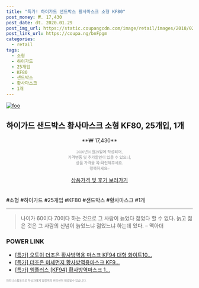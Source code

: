```yaml
--- 
title: "특가! 하이가드 샌드박스 황사마스크 소형 KF80" 
post_money: ₩. 17,430 
post_date: dt. 2020.01.29 
post_img_url: https://static.coupangcdn.com/image/retail/images/2018/02/05/14/3/4c6d06ec-ebb1-4254-9c56-fde7a3e615e2.jpg 
post_link_url: https://coupa.ng/bnFpgm 
categories: 
  - retail 
tags: 
  - 소형 
  - 하이가드 
  - 25개입 
  - KF80 
  - 샌드박스 
  - 황사마스크 
  - 1개 
--- 
```

[![foo](https://static.coupangcdn.com/image/retail/images/2018/02/05/14/3/4c6d06ec-ebb1-4254-9c56-fde7a3e615e2.jpg)](https://coupa.ng/bnFpgm) 

## 하이가드 샌드박스 황사마스크 소형 KF80, 25개입, 1개 
<p style="text-align: center;">**₩ 17,430**</p> 
<p style="text-align: center;"><span style="color: #898c8f; font-family: Georgia,Times,serif; font-size: 0.75em;">2020년01월29일에 작성되어, <br>가격변동 및 추가할인이 있을 수 있으니,<br> 상품 가격을 꼭!확인해주세요.<br>행복하세요~</span> 
</p>	 
<div markdown="0" style="text-align: center;"><a href="https://coupa.ng/bnFpgm" class="btn btn--success">상품가격 및 후기 보러가기</a></div> 
<br><br> 
  #소형 #하이가드 #25개입 #KF80 #샌드박스 #황사마스크 #1개 
<hr> 

> 나이가 60이다 70이다 하는 것으로 그 사람이 늙었다 젊었다 할 수 없다. 늙고 젊은 것은 그 사람의 신념이 늙었느냐 젊었느냐 하는데 있다. – 맥아더 


### POWER LINK

* <a href="https://blog.naver.com/santokki14/221788049460" target="_blank">[특가] 오토이 더조은 황사방역용 마스크 KF94 대형 화이트10...</a>
* <a href="https://blog.naver.com/an0733/221790190084" target="_blank">[특가] 더조은 미세먼지 황사방역용마스크 KF9...</a>
* <a href="https://blog.naver.com/an0733/221790359174" target="_blank">[특가] 엠플러스 [KF94] 황사방역마스크 1...</a>

<span style="color: #898c8f; font-family: Georgia,Times,serif; font-size: 0.55em;">파트너스활동으로 작성자에게 일정액의 커미션이 제공될수 있습니다.</span> 
